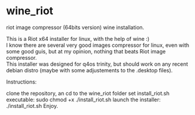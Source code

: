 # wine_riot
riot image compressor (64bits version) wine installation.

This is a Riot x64 installer for linux, with the help of wine :)  
I know there are several very good images compressor for linux, even with some good guis, but at my opinion, nothing that beats Riot image compressor.  
This installer was designed for q4os trinity, but should work on any recent debian distro (maybe with some adjustements to the .desktop files).  

Instructions:

clone the repository, an cd to the wine_riot folder
set install_riot.sh executable: sudo chmod +x ./install_riot.sh
launch the installer: ./install_riot.sh
Enjoy.

